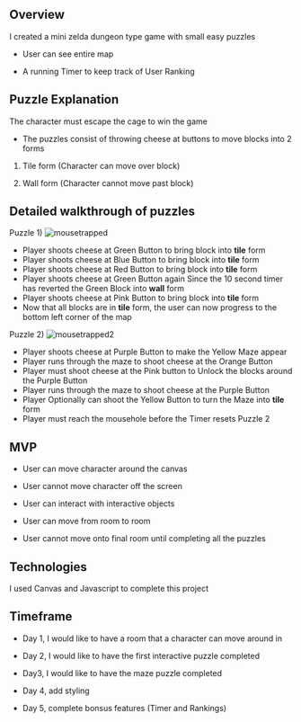 
 ## Overview
 
 I created a mini zelda dungeon type game with small easy puzzles
 
 - User can see entire map
 
 - A running Timer to keep track of User Ranking
 
 
 ## Puzzle Explanation
 
 The character must escape the cage to win the game 
 
 - The puzzles consist of throwing cheese at buttons to move blocks into 2 forms
 
 1) Tile form (Character can move over block)
 
 2) Wall form (Character cannot move past block)
 
 ## Detailed walkthrough of puzzles
 
 Puzzle 1) 
  ![mousetrapped](https://user-images.githubusercontent.com/54489423/100244351-d2539600-2f04-11eb-8885-33302cfe3755.jpg)
 - Player shoots cheese at Green Button to bring block into **tile** form 
 - Player shoots cheese at Blue Button to bring block into **tile** form 
 - Player shoots cheese at Red Button to bring block into **tile** form
 - Player shoots cheese at Green Button again Since the 10 second timer has reverted the Green Block into **wall** form
 - Player shoots cheese at Pink Button to bring block into **tile** form
 - Now that all blocks are in **tile** form, the user can now progress to the bottom left corner of the map
 
 Puzzle 2) 
 ![mousetrapped2](https://user-images.githubusercontent.com/54489423/100244436-eac3b080-2f04-11eb-9849-02334d4de264.jpg)
 - Player shoots cheese at Purple Button to make the Yellow Maze appear 
 - Player runs through the maze to shoot cheese at the Orange Button
 - Player must shoot cheese at the Pink button to Unlock the blocks around the Purple Button
 - Player runs through the maze to shoot cheese at the Purple Button
 - Player Optionally can shoot the Yellow Button to turn the Maze into **tile** form
 - Player must reach the mousehole before the Timer resets Puzzle 2
 
 
 

 
 ## MVP

- User can move character around the canvas

- User cannot move character off the screen

- User can interact with interactive objects

- User can move from room to room

- User cannot move onto final room until completing all the puzzles


## Technologies

I used Canvas and Javascript to complete this project


## Timeframe

- Day 1, I would like to have a room that a character can move around in 

- Day 2, I would like to have the first interactive puzzle completed

- Day3, I would like to have the maze puzzle completed

- Day 4, add styling 

- Day 5, complete bonsus features (Timer and Rankings)

